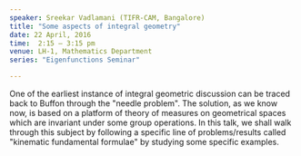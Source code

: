 ```yaml
---
speaker: Sreekar Vadlamani (TIFR-CAM, Bangalore)
title: "Some aspects of integral geometry"
date: 22 April, 2016
time:  2:15 – 3:15 pm
venue: LH-1, Mathematics Department
series: "Eigenfunctions Seminar"

---
```


One of the earliest instance of integral geometric discussion can be 
traced back to Buffon through the "needle problem". The solution, as we know 
now, is based on a platform of theory of measures on geometrical spaces which 
are invariant under some group operations.
In this talk, we shall walk through this subject by following a specific line 
of problems/results called "kinematic fundamental formulae" by studying some 
specific examples.
